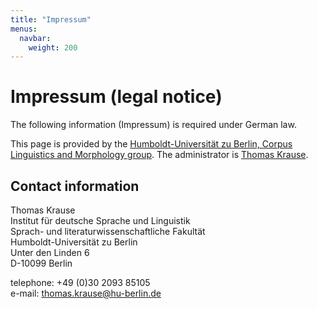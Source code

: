 ```yaml
---
title: "Impressum"
menus:
  navbar:
    weight: 200
---
```


# Impressum (legal notice)

The following information (Impressum) is required under German law.

This page is provided by the [Humboldt-Universität zu Berlin, Corpus Linguistics and Morphology group](https://www.linguistik.hu-berlin.de/en/institut-en/professuren-en/korpuslinguistik/standardseite-en?set_language=en).
The administrator is [Thomas Krause](http://u.hu-berlin.de/korpling-thomaskrause).

## Contact information

Thomas Krause\
Institut für deutsche Sprache und Linguistik\
Sprach- und literaturwissenschaftliche Fakultät\
Humboldt-Universität zu Berlin\
Unter den Linden 6\
D-10099 Berlin

telephone: +49 (0)30 2093 85105\
e-mail: thomas.krause@hu-berlin.de
